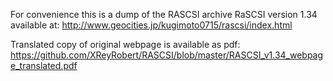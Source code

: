 For convenience this is a dump of the RASCSI archive RaSCSI version 1.34 available at:
http://www.geocities.jp/kugimoto0715/rascsi/index.html

Translated copy of original webpage is available as pdf:
https://github.com/XReyRobert/RASCSI/blob/master/RASCSI_v1.34_webpage_translated.pdf
